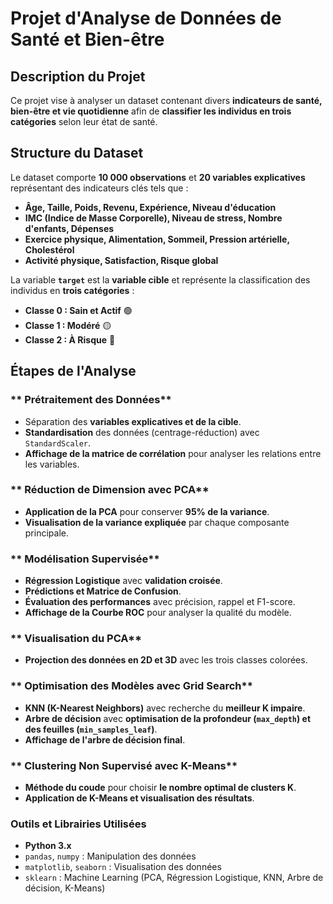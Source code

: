 # Projet d'Analyse de Données de Santé et Bien-être

##  Description du Projet
Ce projet vise à analyser un dataset contenant divers **indicateurs de santé, bien-être et vie quotidienne** afin de **classifier les individus en trois catégories** selon leur état de santé.

##  Structure du Dataset
Le dataset comporte **10 000 observations** et **20 variables explicatives** représentant des indicateurs clés tels que :
- **Âge, Taille, Poids, Revenu, Expérience, Niveau d'éducation**
- **IMC (Indice de Masse Corporelle), Niveau de stress, Nombre d'enfants, Dépenses**
- **Exercice physique, Alimentation, Sommeil, Pression artérielle, Cholestérol**
- **Activité physique, Satisfaction, Risque global**

La variable **`target`** est la **variable cible** et représente la classification des individus en **trois catégories** :
- **Classe 0 : Sain et Actif** 🟢
- **Classe 1 : Modéré** 🟡
- **Classe 2 : À Risque** 🔴

## Étapes de l'Analyse
### ** Prétraitement des Données**
- Séparation des **variables explicatives et de la cible**.
- **Standardisation** des données (centrage-réduction) avec `StandardScaler`.
- **Affichage de la matrice de corrélation** pour analyser les relations entre les variables.

### ** Réduction de Dimension avec PCA**
- **Application de la PCA** pour conserver **95% de la variance**.
- **Visualisation de la variance expliquée** par chaque composante principale.

### ** Modélisation Supervisée**
- **Régression Logistique** avec **validation croisée**.
- **Prédictions et Matrice de Confusion**.
- **Évaluation des performances** avec précision, rappel et F1-score.
- **Affichage de la Courbe ROC** pour analyser la qualité du modèle.

### ** Visualisation du PCA**
- **Projection des données en 2D et 3D** avec les trois classes colorées.

### ** Optimisation des Modèles avec Grid Search**
- **KNN (K-Nearest Neighbors)** avec recherche du **meilleur K impaire**.
- **Arbre de décision** avec **optimisation de la profondeur (`max_depth`) et des feuilles (`min_samples_leaf`)**.
- **Affichage de l'arbre de décision final**.

### ** Clustering Non Supervisé avec K-Means**
- **Méthode du coude** pour choisir **le nombre optimal de clusters K**.
- **Application de K-Means et visualisation des résultats**.

### Outils et Librairies Utilisées
- **Python 3.x**
- `pandas`, `numpy` : Manipulation des données
- `matplotlib`, `seaborn` : Visualisation des données
- `sklearn` : Machine Learning (PCA, Régression Logistique, KNN, Arbre de décision, K-Means)

